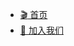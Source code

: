 <!-- _navbar.md 上面的导航栏  -->

+ [:clapper: 首页](/index/)
+ [:construction_worker: 加入我们](/about/joinus.md)

